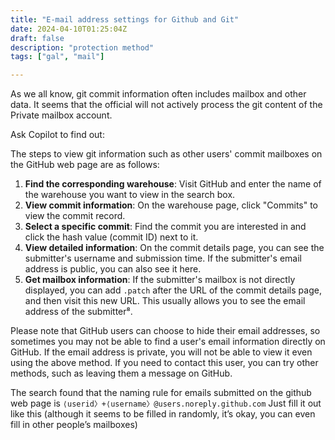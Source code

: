 ```yaml
---
title: "E-mail address settings for Github and Git"
date: 2024-04-10T01:25:04Z
draft: false
description: "protection method"
tags: ["gal", "mail"]

---
```

As we all know, git commit information often includes mailbox and other data. It seems that the official will not actively process the git content of the Private mailbox account.

Ask Copilot to find out:

The steps to view git information such as other users' commit mailboxes on the GitHub web page are as follows:

1. **Find the corresponding warehouse**: Visit GitHub and enter the name of the warehouse you want to view in the search box.
2. **View commit information**: On the warehouse page, click "Commits" to view the commit record.
3. **Select a specific commit**: Find the commit you are interested in and click the hash value (commit ID) next to it.
4. **View detailed information**: On the commit details page, you can see the submitter's username and submission time. If the submitter's email address is public, you can also see it here.
5. **Get mailbox information**: If the submitter's mailbox is not directly displayed, you can add `.patch` after the URL of the commit details page, and then visit this new URL. This usually allows you to see the email address of the submitter⁸.

Please note that GitHub users can choose to hide their email addresses, so sometimes you may not be able to find a user's email information directly on GitHub. If the email address is private, you will not be able to view it even using the above method. If you need to contact this user, you can try other methods, such as leaving them a message on GitHub.


The search found that the naming rule for emails submitted on the github web page is ```⟨userid〉+⟨username〉@users.noreply.github.com```
Just fill it out like this (although it seems to be filled in randomly, it’s okay, you can even fill in other people’s mailboxes)